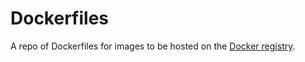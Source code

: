 # Dockerfiles

A repo of Dockerfiles for images to be hosted on the 
[Docker registry](https://registry.hub.docker.com/repos/bufferapp/).

